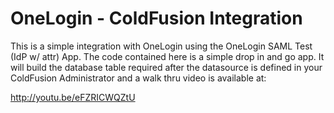 # OneLogin - ColdFusion Integration

This is a simple integration with OneLogin using the OneLogin SAML Test (IdP w/ attr) App. The code contained here is a simple drop in and go app. It will build the database table required after the datasource is defined in your ColdFusion Administrator and a walk thru video is available at:

http://youtu.be/eFZRICWQZtU